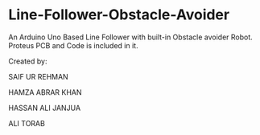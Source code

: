 # Line-Follower-Obstacle-Avoider

An Arduino Uno Based Line Follower with built-in Obstacle avoider Robot. Proteus PCB and Code is included in it.

Created by:

SAIF UR REHMAN

HAMZA ABRAR KHAN

HASSAN ALI JANJUA

ALI TORAB

